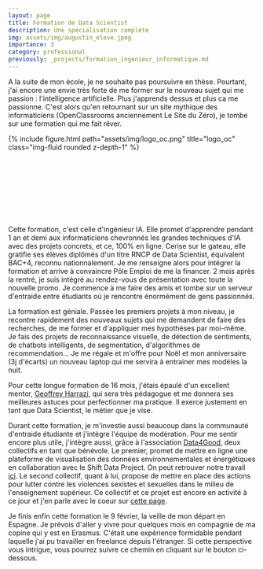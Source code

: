 ```yaml
---
layout: page
title: Formation de Data Scientist
description: Une spécialisation complète
img: assets/img/augustin_eleve.jpeg
importance: 3
category: professional
previously: _projects/formation_ingenieur_informatique.md
---
```


<!-- TODO :
- Manque la page Basta
- Manque la page Freelance -->

A la suite de mon école, je ne souhaite pas poursuivre en thèse. Pourtant, j'ai encore une envie très forte de me former sur le nouveau sujet qui me passion : l'intelligence artificielle.
Plus j'apprends dessus et plus ca me passionne. C'est alors qu'en retournant sur un site mythique des informaticiens (OpenClassrooms anciennement Le Site du Zéro), je tombe sur une formation qui me fait rêver.

<div class="row justify-content-sm-center" style="margin-bottom:150px">
    <div class="col-sm-8 mt-3 mt-md-0">
    {% include figure.html path="assets/img/logo_oc.png" title="logo_oc" class="img-fluid rounded z-depth-1" %}
    </div>
</div>

Cette formation, c'est celle d'ingénieur IA. Elle promet d'apprendre pendant 1 an et demi aux informaticiens chevronnés les grandes techniques d'IA avec des projets concrets, et ce, 100% en ligne. Cerise sur le gateau, elle gratifie ses élèves diplômés d'un titre RNCP de Data Scientist, équivalent BAC+4, reconnu nationnalement. Je me renseigne alors pour intégrer la formation et arrive à convaincre Pôle Emploi de me la financer.
2 mois après la rentré, je suis intégré au rendez-vous de présentation avec toute la nouvelle promo. Je commence à me faire des amis et tombe sur un serveur d'entraide entre étudiants où je rencontre énormément de gens passionnés.

La formation est géniale. Passée les premiers projets à mon niveau, je recontre rapidement des nouveaux sujets qui me demandent de faire des recherches, de me former et d'appliquer mes hypothèses par moi-même. Je fais des projets de reconnaissance visuelle, de détection de sentiments, de chatbots intelligents, de segmentation, d'algorithmes de recommendation... Je me régale et m'offre pour Noël et mon anniversaire (3j d'écarts) un nouveau laptop qui me servira à entrainer mes modèles la nuit.

Pour cette longue formation de 16 mois, j'étais épaulé d'un excellent mentor, [Geoffrey Harrazi](https://www.linkedin.com/in/geoffrey-harrazi9/), qui sera très pédagogue et me donnera ses meilleures astuces pour perfectionner ma pratique. Il exerce justement en tant que Data Scientist, le métier que je vise.

Durant cette formation, je m'investie aussi beaucoup dans la communauté d'entraide étudiante et j'intègre l'équipe de modération. Pour me sentir encore plus utile, j'intègre aussi, grâce à l'association [Data4Good](https://dataforgood.fr/), deux collectifs en tant que bénévole. Le premier, promet de mettre en ligne une plateforme de visualisation des données environnementales et énergétiques en collaboration avec le Shift Data Project. On peut retrouver notre travail [ici](https://theshiftdataportal.org/). Le second collectif, quant à lui, propose de mettre en place des actions pour lutter contre les violences sexistes et sexuelles dans le milieu de l'enseignement supérieur. Ce collectif et ce projet est encore en activité à ce jour et j'en parle avec le coeur sur <a href="" title="page_non_existante">cette page</a>.

Je finis enfin cette formation le 9 février, la veille de mon départ en Espagne. Je prévois d'aller y vivre pour quelques mois en compagnie de ma copine qui y est en Erasmus. C'était une expérience formidable pendant laquelle j'ai pu travailler en freelance depuis l'étranger. Si cette perspective vous intrigue, vous pourrez suivre ce chemin en cliquant sur le bouton ci-dessous.